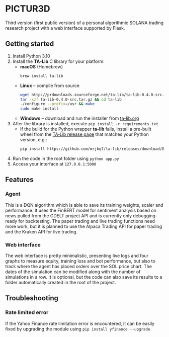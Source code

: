 # PICTUR3D
Third version (first public version) of a personal algorithmic SOLANA trading research project with a web interface supported by Flask.

## Getting started
1. Install Python 3.10
2. Install the **TA‑Lib** C library for your platform:
   - **macOS** (Homebrew)
     ```bash
     brew install ta-lib
     ```
   - **Linux** – compile from source
     ```bash
     wget http://prdownloads.sourceforge.net/ta-lib/ta-lib-0.4.0-src.tar.gz
     tar -xzf ta-lib-0.4.0-src.tar.gz && cd ta-lib
     ./configure --prefix=/usr && make
     sudo make install
     ```
   - **Windows** – download and run the installer from [ta-lib.org](https://www.ta-lib.org/hdr_dw.html)
3. After the library is installed, execute `pip install -r requirements.txt`
   - If the build for the Python wrapper **ta-lib** fails, install a pre-built wheel from the [TA‑Lib release page](https://github.com/mrjbq7/ta-lib/releases) that matches your Python version, e.g.:
     ```bash
     pip install https://github.com/mrjbq7/ta-lib/releases/download/0.4.0/TA_Lib-0.4.0-cp310-cp310-manylinux_2_17_x86_64.whl
     ```
4. Run the code in the root folder using `python app.py`
5. Access your interface at `127.0.0.1:5000`

## Features

### Agent
This is a DQN algorithm which is able to save its training weights, scaler and performance. It uses the FinBERT model for sentiment analysis based on news pulled from the GDELT project API and is currently only debugging-ready for backtesting. The paper trading and live trading functions need more work, but it is planned to use the Alpaca Trading API for paper trading and the Kraken API for live trading.

### Web interface
The web interface is pretty minimalistic, presenting live logs and four graphs to measure equity, training loss and bot performance, but also to track where the agent has placed orders over the SOL price chart. The dates of the simulation can be modified along with the number of simulations in a row. It is optional, but the code can also save its results to a folder automatically created in the root of the project.

## Troubleshooting

### Rate limited error
If the Yahoo Finance rate limitation error is encountered, it can be easily fixed by upgrading the module using `pip install yfinance --upgrade` 
